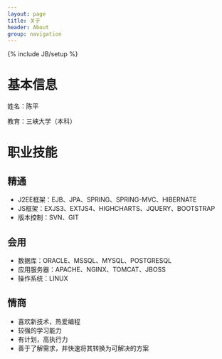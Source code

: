 ```yaml
---
layout: page
title: 关于 
header: About
group: navigation
---
```

{% include JB/setup %}

<h1>基本信息</h1>

<p>姓名：陈平</p>

<p>教育：三峡大学（本科）</p>

<h1>职业技能</h1>

<h2>精通</h2>

<ul>
	<li>J2EE框架：EJB、JPA、SPRING、SPRING-MVC、HIBERNATE</li>
	<li>JS框架：EXJS3、EXTJS4、HIGHCHARTS、JQUERY、BOOTSTRAP</li>
	<li>版本控制：SVN、GIT</li>
</ul>

<h2>会用</h2>

<ul>
	<li>数据库：ORACLE、MSSQL、MYSQL、POSTGRESQL</li>
	<li>应用服务器：APACHE、NGINX、TOMCAT、JBOSS</li>
	<li>操作系统：LINUX</li>
</ul>

<h2>情商</h2>

<ul>
	<li>喜欢新技术，热爱编程</li>
	<li>较强的学习能力</li>
	<li>有计划，高执行力</li>
	<li>善于了解需求，并快速将其转换为可解决的方案</li>
</ul>
